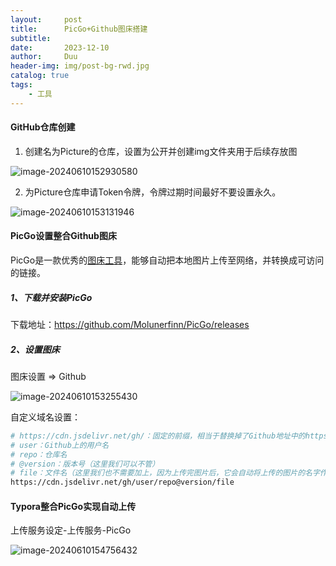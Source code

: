 ```yaml
---
layout:     post
title:      PicGo+Github图床搭建
subtitle:   
date:       2023-12-10
author:     Duu
header-img: img/post-bg-rwd.jpg
catalog: true
tags:
    - 工具
---
```


####  GitHub仓库创建

1. 创建名为Picture的仓库，设置为公开并创建img文件夹用于后续存放图

![image-20240610152930580](https://cdn.jsdelivr.net/gh/0oHo0/Picture@main/img/202406101529625.png)

2. 为Picture仓库申请Token令牌，令牌过期时间最好不要设置永久。

![image-20240610153131946](https://cdn.jsdelivr.net/gh/0oHo0/Picture@main/img/202406101531980.png)

#### PicGo设置整合Github图床

PicGo是一款优秀的[图床工具](https://so.csdn.net/so/search?q=图床工具&spm=1001.2101.3001.7020)，能够自动把本地图片上传至网络，并转换成可访问的链接。

##### 1、下载并安装PicGo

下载地址：https://github.com/Molunerfinn/PicGo/releases

##### 2、设置图床

图床设置 => Github

![image-20240610153255430](https://cdn.jsdelivr.net/gh/0oHo0/Picture@main/img/202406101532452.png)

自定义域名设置：

```bash
# https://cdn.jsdelivr.net/gh/：固定的前缀，相当于替换掉了Github地址中的https://github.com/
# user：Github上的用户名
# repo：仓库名
# @version：版本号（这里我们可以不管）
# file：文件名（这里我们也不需要加上，因为上传完图片后，它会自动将上传的图片的名字作为存储的文件名）
https://cdn.jsdelivr.net/gh/user/repo@version/file
```

#### Typora整合PicGo实现自动上传

上传服务设定-上传服务-PicGo

![image-20240610154756432](https://cdn.jsdelivr.net/gh/0oHo0/Picture@main/img/202406101547473.png)
